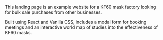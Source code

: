 This landing page is an example website for a KF60 mask factory looking for bulk sale purchases from other businesses.

Built using React and Vanilla CSS, includes a modal form for booking meetings and an interactive world map of studies into the effectiveness of KF60 masks.
